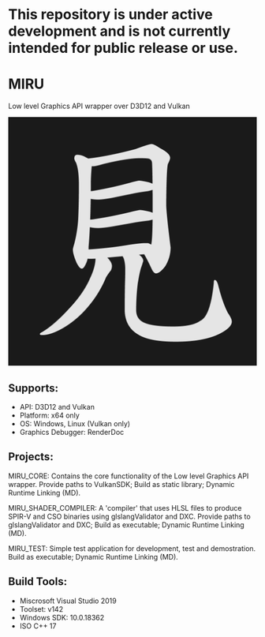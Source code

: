 # This repository is under active development and is not currently intended for public release or use.

# MIRU
Low level Graphics API wrapper over D3D12 and Vulkan

![MIRU_LOGO](/logo.png)

## Supports:
- API: D3D12 and Vulkan
- Platform: x64 only
- OS: Windows, Linux (Vulkan only)
- Graphics Debugger: RenderDoc

## Projects:
MIRU_CORE: Contains the core functionality of the Low level Graphics API wrapper. Provide paths to VulkanSDK; Build as static library; Dynamic Runtime Linking (MD).

MIRU_SHADER_COMPILER: A 'compiler' that uses HLSL files to produce SPIR-V and CSO binaries using glslangValidator and DXC. Provide paths to glslangValidator and DXC; Build as executable; Dynamic Runtime Linking (MD).

MIRU_TEST: Simple test application for development, test and demostration. Build as executable; Dynamic Runtime Linking (MD).

## Build Tools:
- Miscrosoft Visual Studio 2019
- Toolset: v142 
- Windows SDK: 10.0.18362
- ISO C++ 17
